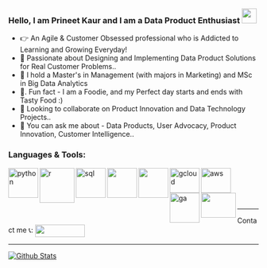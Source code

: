### Hello, I am Prineet Kaur and I am a Data Product Enthusiast <img src="https://i.postimg.cc/1tgmyzsx/waving-hand-sign-1024.gif" width="30px">

- 👉  An Agile & Customer Obsessed professional who is Addicted to Learning and Growing Everyday!
- 🌱  Passionate about Designing and Implementing Data Product Solutions for Real Customer Problems..
- 👔  I hold a Master's in Management (with majors in Marketing) and MSc in Big Data Analytics
- 📣. Fun fact - I am a Foodie, and my Perfect day starts and ends with Tasty Food :)
- 👯  Looking to collaborate on Product Innovation and Data Technology Projects..
- 💬  You can ask me about - Data Products, User Advocacy, Product Innovation, Customer Intelligence..

### Languages & Tools:

<img align="left" alt="python" width="60px" src="https://i.postimg.cc/bN9n26c6/logo-python.png" />
<img align="left" alt="r" width="70px" src="https://i.postimg.cc/SRNh1NRY/R-logo-svg.png" />
<img align="left" alt="sql" width="60px" src="https://i.postimg.cc/MG9zgR7W/SQL.jpg" />
<img align="left" height="60" width="60" src="https://i.postimg.cc/HnKh0pyg/1300px-Tableau-Software-logo.png" />
<img align="left" height="60" width="60" src="https://i.postimg.cc/zGYdq2w0/1200px-Power-bi-logo-black-svg.png" />
<img align="left" alt="gcloud" height="50" width="60px" src="https://i.postimg.cc/fyZx61Q9/Google-Cloud-logo-col.png" />
<img align="left" alt="aws" height="50" width="60px" src="https://i.postimg.cc/nr7P1yY9/AWS.png" />
<img align="left" alt="ga" width="60px" src="https://i.postimg.cc/QdWHJSRG/Google-analytics.jpg" />
<img align="left" height="50" width="70" src="https://i.postimg.cc/J076Csbm/SAS-logo.png" />




<br />
<br />
<br />
<br />

------

Contact me  📞:
  [<img align = "center" height="25" width="100" src ="https://img.shields.io/badge/linkedin-%230077B5.svg?&style=for-the-badge&logo=linkedin&logoColor=white" />][linkedin]

[linkedin]: https://www.linkedin.com/in/prineetkaur/

------

[![Github Stats](https://github-readme-stats.vercel.app/api?username=PrineetKaur&count_private=true&show_icons=true&theme=radical&hide_rank=false)](https://github.com/PrineetKaur/github-readme-stats)
